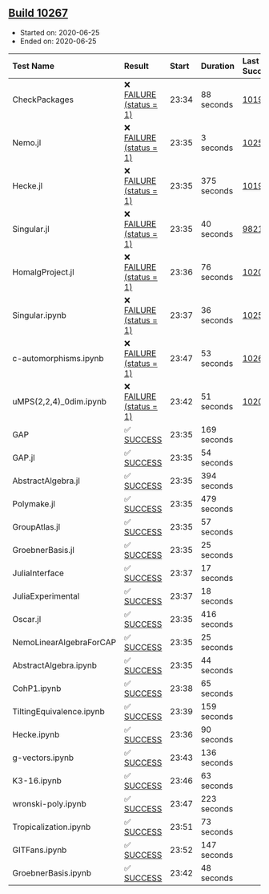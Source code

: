 ## [Build 10267](https://oscarci.mathematik.uni-kl.de/job/oscar/10267/)

* Started on: 2020-06-25
* Ended on: 2020-06-25

| Test Name    | Result | Start | Duration | Last Success | First Failure |
|:-------------|:-------|:------|:---------|:-------------|:--------------|
| CheckPackages | ❌ [FAILURE (status = 1)](https://oscarci.mathematik.uni-kl.de/job/oscar/10267/artifact/logs/build-10267/CheckPackages.log) | 23:34 | 88 seconds | [10197](https://oscarci.mathematik.uni-kl.de/job/oscar/10197/) | [10198](https://oscarci.mathematik.uni-kl.de/job/oscar/10198/) |
| Nemo.jl | ❌ [FAILURE (status = 1)](https://oscarci.mathematik.uni-kl.de/job/oscar/10267/artifact/logs/build-10267/Nemo.jl.log) | 23:35 | 3 seconds | [10252](https://oscarci.mathematik.uni-kl.de/job/oscar/10252/) | [10253](https://oscarci.mathematik.uni-kl.de/job/oscar/10253/) |
| Hecke.jl | ❌ [FAILURE (status = 1)](https://oscarci.mathematik.uni-kl.de/job/oscar/10267/artifact/logs/build-10267/Hecke.jl.log) | 23:35 | 375 seconds | [10197](https://oscarci.mathematik.uni-kl.de/job/oscar/10197/) | [10198](https://oscarci.mathematik.uni-kl.de/job/oscar/10198/) |
| Singular.jl | ❌ [FAILURE (status = 1)](https://oscarci.mathematik.uni-kl.de/job/oscar/10267/artifact/logs/build-10267/Singular.jl.log) | 23:35 | 40 seconds | [9821](https://oscarci.mathematik.uni-kl.de/job/oscar/9821/) | [9822](https://oscarci.mathematik.uni-kl.de/job/oscar/9822/) |
| HomalgProject.jl | ❌ [FAILURE (status = 1)](https://oscarci.mathematik.uni-kl.de/job/oscar/10267/artifact/logs/build-10267/HomalgProject.jl.log) | 23:36 | 76 seconds | [10209](https://oscarci.mathematik.uni-kl.de/job/oscar/10209/) | [10210](https://oscarci.mathematik.uni-kl.de/job/oscar/10210/) |
| Singular.ipynb | ❌ [FAILURE (status = 1)](https://oscarci.mathematik.uni-kl.de/job/oscar/10267/artifact/logs/build-10267/Singular.ipynb.log) | 23:37 | 36 seconds | [10252](https://oscarci.mathematik.uni-kl.de/job/oscar/10252/) | [10253](https://oscarci.mathematik.uni-kl.de/job/oscar/10253/) |
| c-automorphisms.ipynb | ❌ [FAILURE (status = 1)](https://oscarci.mathematik.uni-kl.de/job/oscar/10267/artifact/logs/build-10267/c-automorphisms.ipynb.log) | 23:47 | 53 seconds | [10266](https://oscarci.mathematik.uni-kl.de/job/oscar/10266/) | [10267](https://oscarci.mathematik.uni-kl.de/job/oscar/10267/) |
| uMPS(2,2,4)_0dim.ipynb | ❌ [FAILURE (status = 1)](https://oscarci.mathematik.uni-kl.de/job/oscar/10267/artifact/logs/build-10267/uMPS-2-2-4-_0dim.ipynb.log) | 23:42 | 51 seconds | [10209](https://oscarci.mathematik.uni-kl.de/job/oscar/10209/) | [10210](https://oscarci.mathematik.uni-kl.de/job/oscar/10210/) |
| GAP | ✅ [SUCCESS](https://oscarci.mathematik.uni-kl.de/job/oscar/10267/artifact/logs/build-10267/GAP.log) | 23:35 | 169 seconds |  |  |
| GAP.jl | ✅ [SUCCESS](https://oscarci.mathematik.uni-kl.de/job/oscar/10267/artifact/logs/build-10267/GAP.jl.log) | 23:35 | 54 seconds |  |  |
| AbstractAlgebra.jl | ✅ [SUCCESS](https://oscarci.mathematik.uni-kl.de/job/oscar/10267/artifact/logs/build-10267/AbstractAlgebra.jl.log) | 23:35 | 394 seconds |  |  |
| Polymake.jl | ✅ [SUCCESS](https://oscarci.mathematik.uni-kl.de/job/oscar/10267/artifact/logs/build-10267/Polymake.jl.log) | 23:35 | 479 seconds |  |  |
| GroupAtlas.jl | ✅ [SUCCESS](https://oscarci.mathematik.uni-kl.de/job/oscar/10267/artifact/logs/build-10267/GroupAtlas.jl.log) | 23:35 | 57 seconds |  |  |
| GroebnerBasis.jl | ✅ [SUCCESS](https://oscarci.mathematik.uni-kl.de/job/oscar/10267/artifact/logs/build-10267/GroebnerBasis.jl.log) | 23:35 | 25 seconds |  |  |
| JuliaInterface | ✅ [SUCCESS](https://oscarci.mathematik.uni-kl.de/job/oscar/10267/artifact/logs/build-10267/JuliaInterface.log) | 23:37 | 17 seconds |  |  |
| JuliaExperimental | ✅ [SUCCESS](https://oscarci.mathematik.uni-kl.de/job/oscar/10267/artifact/logs/build-10267/JuliaExperimental.log) | 23:37 | 18 seconds |  |  |
| Oscar.jl | ✅ [SUCCESS](https://oscarci.mathematik.uni-kl.de/job/oscar/10267/artifact/logs/build-10267/Oscar.jl.log) | 23:35 | 416 seconds |  |  |
| NemoLinearAlgebraForCAP | ✅ [SUCCESS](https://oscarci.mathematik.uni-kl.de/job/oscar/10267/artifact/logs/build-10267/NemoLinearAlgebraForCAP.log) | 23:35 | 25 seconds |  |  |
| AbstractAlgebra.ipynb | ✅ [SUCCESS](https://oscarci.mathematik.uni-kl.de/job/oscar/10267/artifact/logs/build-10267/AbstractAlgebra.ipynb.log) | 23:35 | 44 seconds |  |  |
| CohP1.ipynb | ✅ [SUCCESS](https://oscarci.mathematik.uni-kl.de/job/oscar/10267/artifact/logs/build-10267/CohP1.ipynb.log) | 23:38 | 65 seconds |  |  |
| TiltingEquivalence.ipynb | ✅ [SUCCESS](https://oscarci.mathematik.uni-kl.de/job/oscar/10267/artifact/logs/build-10267/TiltingEquivalence.ipynb.log) | 23:39 | 159 seconds |  |  |
| Hecke.ipynb | ✅ [SUCCESS](https://oscarci.mathematik.uni-kl.de/job/oscar/10267/artifact/logs/build-10267/Hecke.ipynb.log) | 23:36 | 90 seconds |  |  |
| g-vectors.ipynb | ✅ [SUCCESS](https://oscarci.mathematik.uni-kl.de/job/oscar/10267/artifact/logs/build-10267/g-vectors.ipynb.log) | 23:43 | 136 seconds |  |  |
| K3-16.ipynb | ✅ [SUCCESS](https://oscarci.mathematik.uni-kl.de/job/oscar/10267/artifact/logs/build-10267/K3-16.ipynb.log) | 23:46 | 63 seconds |  |  |
| wronski-poly.ipynb | ✅ [SUCCESS](https://oscarci.mathematik.uni-kl.de/job/oscar/10267/artifact/logs/build-10267/wronski-poly.ipynb.log) | 23:47 | 223 seconds |  |  |
| Tropicalization.ipynb | ✅ [SUCCESS](https://oscarci.mathematik.uni-kl.de/job/oscar/10267/artifact/logs/build-10267/Tropicalization.ipynb.log) | 23:51 | 73 seconds |  |  |
| GITFans.ipynb | ✅ [SUCCESS](https://oscarci.mathematik.uni-kl.de/job/oscar/10267/artifact/logs/build-10267/GITFans.ipynb.log) | 23:52 | 147 seconds |  |  |
| GroebnerBasis.ipynb | ✅ [SUCCESS](https://oscarci.mathematik.uni-kl.de/job/oscar/10267/artifact/logs/build-10267/GroebnerBasis.ipynb.log) | 23:42 | 48 seconds |  |  |
